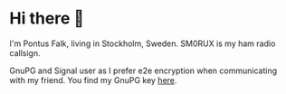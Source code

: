 # Hi there 👋

I'm Pontus Falk, living in Stockholm, Sweden. SM0RUX is my ham radio callsign.

GnuPG and Signal user as I prefer e2e encryption when communicating with my friend. You find my GnuPG key [here](https://gpg.ax25.org/).

<!--
**sm0rux/sm0rux** is a ✨ _special_ ✨ repository because its `README.md` (this file) appears on your GitHub profile.

Here are some ideas to get you started:

- 🔭 I’m currently working on ...
- 🌱 I’m currently learning ...
- 👯 I’m looking to collaborate on ...
- 🤔 I’m looking for help with ...
- 💬 Ask me about ...
- 📫 How to reach me: ...
- 😄 Pronouns: ...
- ⚡ Fun fact: ...
-->
